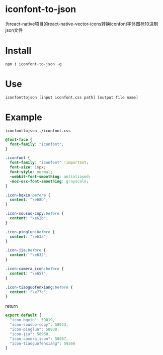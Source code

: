 # iconfont-to-json
为react-native项目的react-native-vector-icons转换iconfont字体图标10进制json文件

# Install

```
npm i iconfont-to-json -g
```

# Use

```
iconfonttojson [input iconfont.css path] [output file name]
```

# Example

```
iconfonttojson ./iconfont.css
```

```css
@font-face {
  font-family: "iconfont";
}

.iconfont {
  font-family: "iconfont" !important;
  font-size: 16px;
  font-style: normal;
  -webkit-font-smoothing: antialiased;
  -moz-osx-font-smoothing: grayscale;
}

.icon-bqxin:before {
  content: "\e68b";
}

.icon-sousuo-copy:before {
  content: "\e62b";
}

.icon-pinglun:before {
  content: "\e63a";
}

.icon-jia:before {
  content: "\e632";
}

.icon-camera_icon:before {
  content: "\e657";
}

.icon-tiaoguofenxiang:before {
  content: "\e77c";
}


```
return
```js
export default {
  "icon-bqxin": 59019,
  "icon-sousuo-copy": 58923,
  "icon-pinglun": 58938,
  "icon-jia": 58930,
  "icon-camera_icon": 58967,
  "icon-tiaoguofenxiang": 59260
}
```
